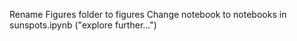 Rename Figures folder to figures
Change notebook to notebooks in sunspots.ipynb ("explore further...")
